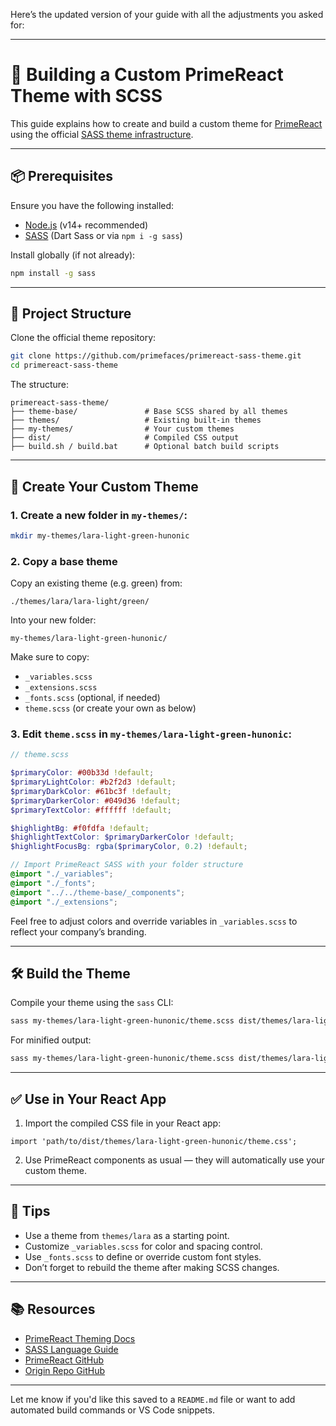 Here’s the updated version of your guide with all the adjustments you asked for:

---

# 🧩 Building a Custom PrimeReact Theme with SCSS

This guide explains how to create and build a custom theme for [PrimeReact](https://primereact.org) using the official [SASS theme infrastructure](https://github.com/primefaces/primereact-sass-theme).

---

## 📦 Prerequisites

Ensure you have the following installed:

* [Node.js](https://nodejs.org) (v14+ recommended)
* [SASS](https://sass-lang.com/install) (Dart Sass or via `npm i -g sass`)

Install globally (if not already):

```bash
npm install -g sass
```

---

## 📁 Project Structure

Clone the official theme repository:

```bash
git clone https://github.com/primefaces/primereact-sass-theme.git
cd primereact-sass-theme
```

The structure:

```
primereact-sass-theme/
├── theme-base/               # Base SCSS shared by all themes
├── themes/                   # Existing built-in themes
├── my-themes/                # Your custom themes
├── dist/                     # Compiled CSS output
├── build.sh / build.bat      # Optional batch build scripts
```

---

## 🎨 Create Your Custom Theme

### 1. Create a new folder in `my-themes/`:

```bash
mkdir my-themes/lara-light-green-hunonic
```

### 2. Copy a base theme

Copy an existing theme (e.g. green) from:

```
./themes/lara/lara-light/green/
```

Into your new folder:

```
my-themes/lara-light-green-hunonic/
```

Make sure to copy:

* `_variables.scss`
* `_extensions.scss`
* `_fonts.scss` (optional, if needed)
* `theme.scss` (or create your own as below)

### 3. Edit `theme.scss` in `my-themes/lara-light-green-hunonic`:

```scss
// theme.scss

$primaryColor: #00b33d !default;
$primaryLightColor: #b2f2d3 !default; 
$primaryDarkColor: #61bc3f !default;  
$primaryDarkerColor: #049d36 !default; 
$primaryTextColor: #ffffff !default;

$highlightBg: #f0fdfa !default;
$highlightTextColor: $primaryDarkerColor !default;
$highlightFocusBg: rgba($primaryColor, 0.2) !default;

// Import PrimeReact SASS with your folder structure
@import "./_variables";
@import "./_fonts";
@import "../../theme-base/_components";
@import "./_extensions";
```

Feel free to adjust colors and override variables in `_variables.scss` to reflect your company’s branding.

---

## 🛠 Build the Theme

Compile your theme using the `sass` CLI:

```bash
sass my-themes/lara-light-green-hunonic/theme.scss dist/themes/lara-light-green-hunonic/theme.css
```

For minified output:

```bash
sass my-themes/lara-light-green-hunonic/theme.scss dist/themes/lara-light-green-hunonic/theme.min.css --style=compressed
```

---

## ✅ Use in Your React App

1. Import the compiled CSS file in your React app:

```tsx
import 'path/to/dist/themes/lara-light-green-hunonic/theme.css';
```

2. Use PrimeReact components as usual — they will automatically use your custom theme.

---

## 📌 Tips

* Use a theme from `themes/lara` as a starting point.
* Customize `_variables.scss` for color and spacing control.
* Use `_fonts.scss` to define or override custom font styles.
* Don’t forget to rebuild the theme after making SCSS changes.

---

## 📚 Resources

* [PrimeReact Theming Docs](https://primereact.org/theming/)
* [SASS Language Guide](https://sass-lang.com/documentation/)
* [PrimeReact GitHub](https://github.com/primefaces/primereact)
* [Origin Repo GitHub](https://github.com/primefaces/primereact-sass-theme)

---

Let me know if you'd like this saved to a `README.md` file or want to add automated build commands or VS Code snippets.
